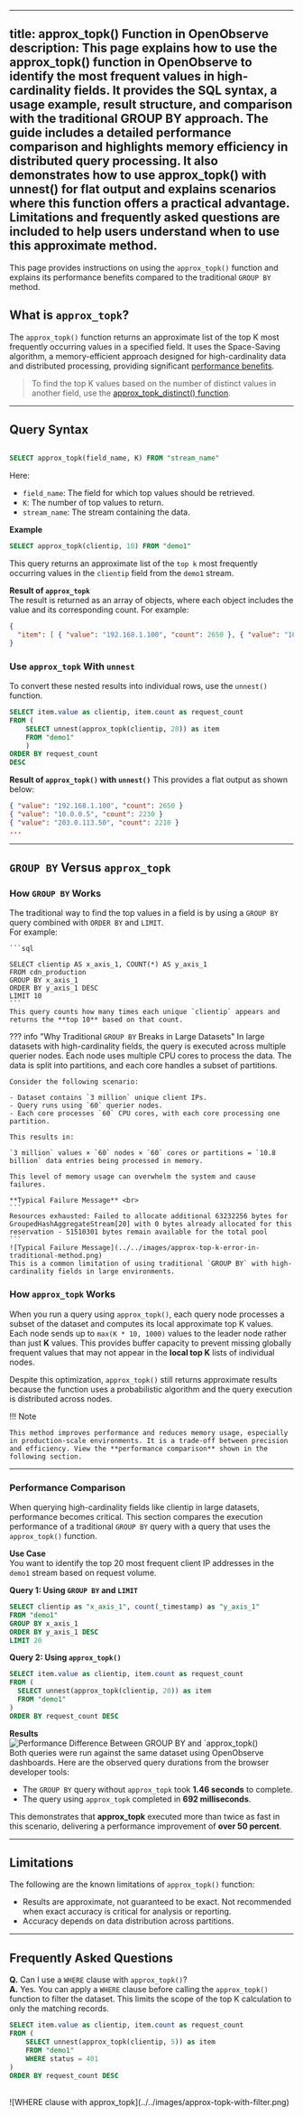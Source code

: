 
---
title: approx_topk() Function in OpenObserve
description: This page explains how to use the approx_topk() function in OpenObserve to identify the most frequent values in high-cardinality fields. It provides the SQL syntax, a usage example, result structure, and comparison with the traditional GROUP BY approach. The guide includes a detailed performance comparison and highlights memory efficiency in distributed query processing. It also demonstrates how to use approx_topk() with unnest() for flat output and explains scenarios where this function offers a practical advantage. Limitations and frequently asked questions are included to help users understand when to use this approximate method.
---

This page provides instructions on using the `approx_topk()` function and explains its performance benefits compared to the traditional `GROUP BY` method.

## What is `approx_topk`?
The `approx_topk()` function returns an approximate list of the top K most frequently occurring values in a specified field. It uses the Space-Saving algorithm, a memory-efficient approach designed for high-cardinality data and distributed processing, providing significant [performance benefits](#performance-comparison). 

> To find the top K values based on the number of distinct values in another field, use the [approx_topk_distinct() function](../approx-topk-distinct/).

---

## Query Syntax
```sql

SELECT approx_topk(field_name, K) FROM "stream_name"
```
Here:

- `field_name`: The field for which top values should be retrieved.
- `K`: The number of top values to return.
- `stream_name`: The stream containing the data.

**Example**
```sql
SELECT approx_topk(clientip, 10) FROM "demo1"
```
This query returns an approximate list of the `top k` most frequently occurring values in the `clientip` field from the `demo1` stream.

**Result of `approx_topk`** <br>
The result is returned as an array of objects, where each object includes the value and its corresponding count. For example:

```json
{
  "item": [ { "value": "192.168.1.100", "count": 2650 }, { "value": "10.0.0.5", "count": 2230 }, { "value": "203.0.113.50", "count": 2210 }, { "value": "198.51.100.75", "count": 1979 }, { "value": "172.16.0.10", "count": 1939 } ]
}
```

### Use `approx_topk` With `unnest`
To convert these nested results into individual rows, use the `unnest()` function.

```sql
SELECT item.value as clientip, item.count as request_count 
FROM ( 
    SELECT unnest(approx_topk(clientip, 20)) as item 
    FROM "demo1" 
    ) 
ORDER BY request_count 
DESC
```
**Result of `approx_topk()` with `unnest()`**
This provides a flat output as shown below: 

```json
{ "value": "192.168.1.100", "count": 2650 }
{ "value": "10.0.0.5", "count": 2230 }
{ "value": "203.0.113.50", "count": 2210 }
...
```

---

## `GROUP BY` Versus `approx_topk`

### How `GROUP BY` Works
The traditional way to find the top values in a field is by using a `GROUP BY` query combined with `ORDER BY` and `LIMIT`. <br>
    For example:

    ```sql

    SELECT clientip AS x_axis_1, COUNT(*) AS y_axis_1 
    FROM cdn_production 
    GROUP BY x_axis_1 
    ORDER BY y_axis_1 DESC 
    LIMIT 10
    ```
    This query counts how many times each unique `clientip` appears and returns the **top 10** based on that count.

??? info "Why Traditional `GROUP BY` Breaks in Large Datasets"
    In large datasets with high-cardinality fields, the query is executed across multiple querier nodes. Each node uses multiple CPU cores to process the data. The data is split into partitions, and each core handles a subset of partitions.

    Consider the following scenario:

    - Dataset contains `3 million` unique client IPs.
    - Query runs using `60` querier nodes.
    - Each core processes `60` CPU cores, with each core processing one partition.

    This results in:
    
    `3 million` values × `60` nodes × `60` cores or partitions = `10.8 billion` data entries being processed in memory.

    This level of memory usage can overwhelm the system and cause failures.

    **Typical Failure Message** <br>
    ```
    Resources exhausted: Failed to allocate additional 63232256 bytes for GroupedHashAggregateStream[20] with 0 bytes already allocated for this reservation - 51510301 bytes remain available for the total pool
    ```
    ![Typical Failure Message](../../images/approx-top-k-error-in-traditional-method.png)
    This is a common limitation of using traditional `GROUP BY` with high-cardinality fields in large environments.

### How `approx_topk` Works
When you run a query using `approx_topk()`, each query node processes a subset of the dataset and computes its local approximate top K values. 
Each node sends up to `max(K * 10, 1000)` values to the leader node rather than just **K** values. This provides buffer capacity to prevent missing globally frequent values that may not appear in the **local top K** lists of individual nodes.

Despite this optimization, `approx_topk()` still returns approximate results because the function uses a probabilistic algorithm and the query execution is distributed across nodes.

!!! Note 
    
    This method improves performance and reduces memory usage, especially in production-scale environments. It is a trade-off between precision and efficiency. View the **performance comparison** shown in the following section.  

---

### Performance Comparison

When querying high-cardinality fields like clientip in large datasets, performance becomes critical. This section compares the execution performance of a traditional `GROUP BY` query with a query that uses the `approx_topk()` function.

**Use Case**<br>
You want to identify the top 20 most frequent client IP addresses in the `demo1` stream based on request volume.

**Query 1: Using `GROUP BY` and `LIMIT`**<br>
```sql
SELECT clientip as "x_axis_1", count(_timestamp) as "y_axis_1"
FROM "demo1"
GROUP BY x_axis_1
ORDER BY y_axis_1 DESC
LIMIT 20
```

**Query 2: Using `approx_topk()`**
```sql
SELECT item.value as clientip, item.count as request_count
FROM (
  SELECT unnest(approx_topk(clientip, 20)) as item
  FROM "demo1"
)
ORDER BY request_count DESC
```

**Results**
<br>
![Performance Difference Between `GROUP BY` and `approx_topk()](../../images/approx-topk.png)
<br>
Both queries were run against the same dataset using OpenObserve dashboards. Here are the observed query durations from the browser developer tools:

- The `GROUP BY` query without `approx_topk` took **1.46 seconds** to complete.
- The query using `approx_topk` completed in **692 milliseconds**.

This demonstrates that **approx_topk** executed more than twice as fast in this scenario, delivering a performance improvement of **over 50 percent**.

---

## Limitations

The following are the known limitations of `approx_topk()` function:

- Results are approximate, not guaranteed to be exact. Not recommended when exact accuracy is critical for analysis or reporting. 
- Accuracy depends on data distribution across partitions.

---

## Frequently Asked Questions
**Q.** Can I use a `WHERE` clause with `approx_topk()`? <br>
**A.** Yes. You can apply a `WHERE` clause before calling the `approx_topk()` function to filter the dataset. This limits the scope of the top K calculation to only the matching records.

```sql
SELECT item.value as clientip, item.count as request_count 
FROM ( 
    SELECT unnest(approx_topk(clientip, 5)) as item 
    FROM "demo1" 
    WHERE status = 401
) 
ORDER BY request_count DESC
```
<br>
![WHERE clause with approx_topk](../../images/approx-topk-with-filter.png)